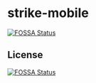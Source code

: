 # strike-mobile
[![FOSSA Status](https://app.fossa.com/api/projects/git%2Bgithub.com%2FStrikeProtocols%2Fstrike-security-ios.svg?type=shield)](https://app.fossa.com/projects/git%2Bgithub.com%2FStrikeProtocols%2Fstrike-security-ios?ref=badge_shield)



## License
[![FOSSA Status](https://app.fossa.com/api/projects/git%2Bgithub.com%2FStrikeProtocols%2Fstrike-security-ios.svg?type=large)](https://app.fossa.com/projects/git%2Bgithub.com%2FStrikeProtocols%2Fstrike-security-ios?ref=badge_large)
